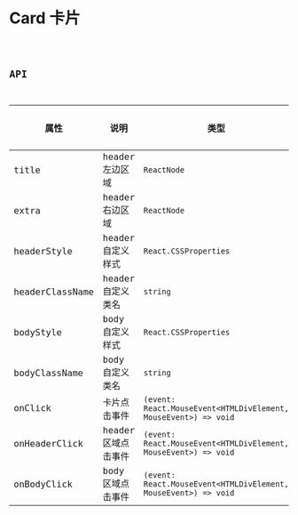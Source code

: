 # Card 卡片

<code src="./demos/index.tsx" />

## API

| 属性            | 说明                | 类型                                                            | 默认值 |
| --------------- | ------------------- | --------------------------------------------------------------- | ------ |
| title           | header 左边区域     | `ReactNode`                                                     | -      |
| extra           | header 右边区域     | `ReactNode`                                                     | -      |
| headerStyle     | header 自定义样式   | `React.CSSProperties`                                           | -      |
| headerClassName | header 自定义类名   | `string`                                                        | -      |
| bodyStyle       | body 自定义样式     | `React.CSSProperties`                                           | -      |
| bodyClassName   | body 自定义类名     | `string`                                                        | -      |
| onClick         | 卡片点击事件        | `(event: React.MouseEvent<HTMLDivElement, MouseEvent>) => void` | -      |
| onHeaderClick   | header 区域点击事件 | `(event: React.MouseEvent<HTMLDivElement, MouseEvent>) => void` | -      |
| onBodyClick     | body 区域点击事件   | `(event: React.MouseEvent<HTMLDivElement, MouseEvent>) => void` | -      |
